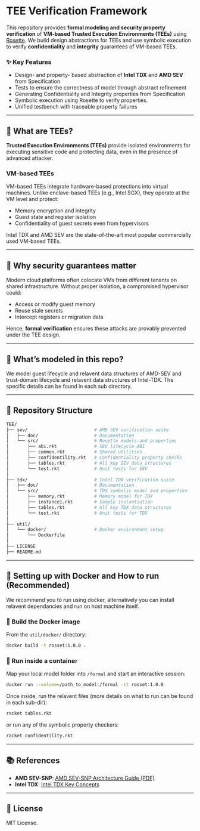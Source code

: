 # TEE Verification Framework

This repository provides **formal modeling and security property verification** of **VM-based Trusted Execution Environments (TEEs)** using [Rosette](https://emina.github.io/rosette/). We build design abstractions for TEEs and use symbolic execution to verify **confidentiality** and **integrity** guarantees of VM-based TEEs.

### ✨ Key Features

- Design- and property- based abstraction of **Intel TDX** and **AMD SEV** from Specification
- Tests to ensure the correctness of model through abstract refinement
- Generating Confidentiality and Integrity properties from Specification
- Symbolic execution using Rosette to verify properties.
- Unified testbench with traceable property failures

---

## 🧠 What are TEEs?

**Trusted Execution Environments (TEEs)** provide isolated environments for executing sensitive code and protecting data, even in the presence of advanced attacker.

### VM-based TEEs

VM-based TEEs integrate hardware-based protections into virtual machines. Unlike enclave-based TEEs (e.g., Intel SGX), they operate at the VM level and protect:

- Memory encryption and integrity
- Guest state and register isolation
- Confidentiality of guest secrets even from hypervisors

Intel TDX and AMD SEV are the state-of-the-art most popular commercially used VM-based TEEs.

---

## 📌 Why security guarantees matter

Modern cloud platforms often colocate VMs from different tenants on shared infrastructure. Without proper isolation, a compromised hypervisor could:

- Access or modify guest memory
- Reuse stale secrets
- Intercept registers or migration data

Hence, **formal verification** ensures these attacks are provably prevented under the TEE design.

---

## 🧩 What’s modeled in this repo?

We model guest lifecycle and relavent data structures of AMD-SEV and trust-domain lifecycle and relavent data structures of Intel-TDX. The specific details can be found in each sub directory.

---

## 📂 Repository Structure

```bash
TEE/
├── sev/                         # AMD SEV verification suite
│   ├── doc/                     # Documentation
│   └── src/                     # Rosette models and properties
│       ├── abi.rkt              # SEV lifecycle ABI
│       ├── common.rkt           # Shared utilities
│       ├── confidentility.rkt   # Confidentiality property checks
│       ├── tables.rkt           # All key SEV data structures
│       └── test.rkt             # Unit tests for SEV
│
├── tdx/                         # Intel TDX verification suite
│   ├── doc/                     # Documentation
│   └── src/                     # TDX symbolic model and properties
│       ├── memory.rkt           # Memory model for TDX
│       ├── instance1.rkt        # Sample instantiation
│       ├── tables.rkt           # All key TDX data structures
│       └── test.rkt             # Unit tests for TDX
│
├── util/
│   └── docker/                  # Docker environment setup
│       └── Dockerfile
│
├── LICENSE
├── README.md
```
---

## 🐳 Setting up with Docker and How to run (Recommended)

We recommend you to run using docker, alternatively you can install relavent dependancies and run on host machine itself.

### 🔧 Build the Docker image

From the `util/docker/` directory:

```bash
docker build -t rosset:1.0.0 .
```

### 🚀 Run inside a container

Map your local model folder into `/formal` and start an interactive session:

```bash
docker run --volume=/path_to_model:/formal -it rosset:1.0.0
```

Once inside, run the relavent files (more details on what to run can be found in each sub-dir):

```bash
racket tables.rkt
```

or run any of the symbolic property checkers:

```bash
racket confidentility.rkt
```

---

## 📚 References

- **AMD SEV-SNP**: [AMD SEV-SNP Architecture Guide (PDF)](https://www.amd.com/system/files/TechDocs/56860.pdf)
- **Intel TDX**: [Intel TDX Key Concepts](https://www.intel.com/content/www/us/en/developer/articles/technical/intel-trust-domain-extensions.html)

---

## 📄 License

MIT License.
